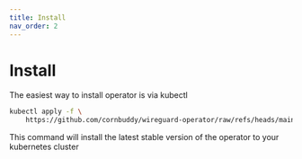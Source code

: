 ```yaml
---
title: Install
nav_order: 2
---
```


# Install

The easiest way to install operator is via kubectl

```bash
kubectl apply -f \
    https://github.com/cornbuddy/wireguard-operator/raw/refs/heads/main/src/config/manifest.yml
```

This command will install the latest stable version of the operator to your
kubernetes cluster
